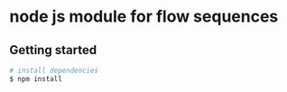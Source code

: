 # node js module for flow sequences


## Getting started

``` bash
# install dependencies
$ npm install

```

